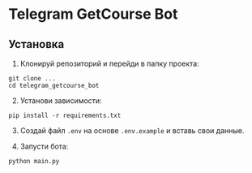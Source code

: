 # Telegram GetCourse Bot

## Установка

1. Клонируй репозиторий и перейди в папку проекта:
```
git clone ...
cd telegram_getcourse_bot
```

2. Установи зависимости:
```
pip install -r requirements.txt
```

3. Создай файл `.env` на основе `.env.example` и вставь свои данные.

4. Запусти бота:
```
python main.py
```